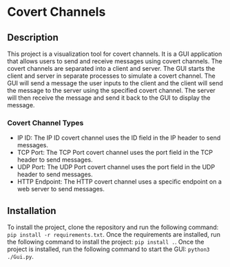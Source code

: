 # Covert Channels

## Description

This project is a visualization tool for covert channels. It is a GUI application that allows users to send and receive
messages using covert channels. The covert channels are separated into a client and server. The GUI starts the client 
and server in separate processes to simulate a covert channel. The GUI will send a message the user inputs to the client
and the client will send the message to the server using the specified covert channel. The server will then receive the
message and send it back to the GUI to display the message.

### Covert Channel Types

- IP ID: The IP ID covert channel uses the ID field in the IP header to send messages.
- TCP Port: The TCP Port covert channel uses the port field in the TCP header to send messages.
- UDP Port: The UDP Port covert channel uses the port field in the UDP header to send messages.
- HTTP Endpoint: The HTTP covert channel uses a specific endpoint on a web server to send messages.

## Installation

To install the project, clone the repository and run the following command: `pip install -r requirements.txt`. 
Once the requirements are installed, run the following command to install the project: `pip install .`. Once the project
is installed, run the following command to start the GUI: `python3 ./Gui.py`.
